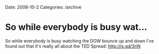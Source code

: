 Date: 2008-10-2
Categories: /archive

# So while everybody is busy wat...

So while everybody is busy watching the DOW bounce up and down I've found out that it's really all about the TED Spread: http://is.gd/3riN
